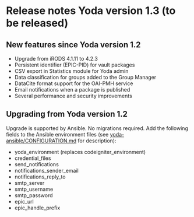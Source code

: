 # Release notes Yoda version 1.3 (to be released)

## New features since Yoda version 1.2
- Upgrade from iRODS 4.1.11 to 4.2.3
- Persistent identifier (EPIC-PID) for vault packages
- CSV export in Statistics module for Yoda admin
- Data classification for groups added to the Group Manager
- DataCite format support for the OAI-PMH service
- Email notifications when a package is published
- Several performance and security improvements

## Upgrading from Yoda version 1.2
Upgrade is supported by Ansible. No migrations required.
Add the following fields to the Ansible environment files
(see [yoda-ansible/CONFIGURATION.md](https://github.com/UtrechtUniversity/yoda-ansible/blob/development/CONFIGURATION.md) for description):
- yoda_environment (replaces codeigniter_environment)
- credential_files
- send_notifications
- notifications_sender_email
- notifications_reply_to
- smtp_server
- smtp_username
- smtp_password
- epic_url
- epic_handle_prefix
